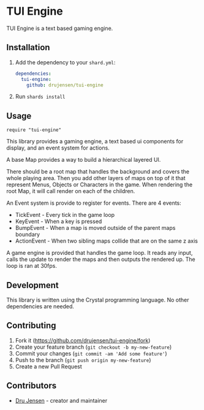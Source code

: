 # TUI Engine

TUI Engine is a text based gaming engine.

## Installation

1. Add the dependency to your `shard.yml`:

   ```yaml
   dependencies:
     tui-engine:
       github: drujensen/tui-engine
   ```

2. Run `shards install`

## Usage

```crystal
require "tui-engine"
```

This library provides a gaming engine, a text based ui components for display, and an event system for actions.

A base Map provides a way to build a hierarchical layered UI.

There should be a root map that handles the background and covers the whole playing area.
Then you add other layers of maps on top of it that represent Menus, Objects or Characters in the game.
When rendering the root Map, it will call render on each of the children.

An Event system is provide to register for events. There are 4 events:
 - TickEvent - Every tick in the game loop
 - KeyEvent - When a key is pressed
 - BumpEvent - When a map is moved outside of the parent maps boundary
 - ActionEvent - When two sibling maps collide that are on the same z axis

A game engine is provided that handles the game loop.  It reads any input, calls the update to render the maps and then outputs the rendered up.  The loop is ran at 30fps.

## Development

This library is written using the Crystal programming language. No other dependencies are needed.

## Contributing

1. Fork it (<https://github.com/drujensen/tui-engine/fork>)
2. Create your feature branch (`git checkout -b my-new-feature`)
3. Commit your changes (`git commit -am 'Add some feature'`)
4. Push to the branch (`git push origin my-new-feature`)
5. Create a new Pull Request

## Contributors

- [Dru Jensen](https://github.com/drujensen) - creator and maintainer
